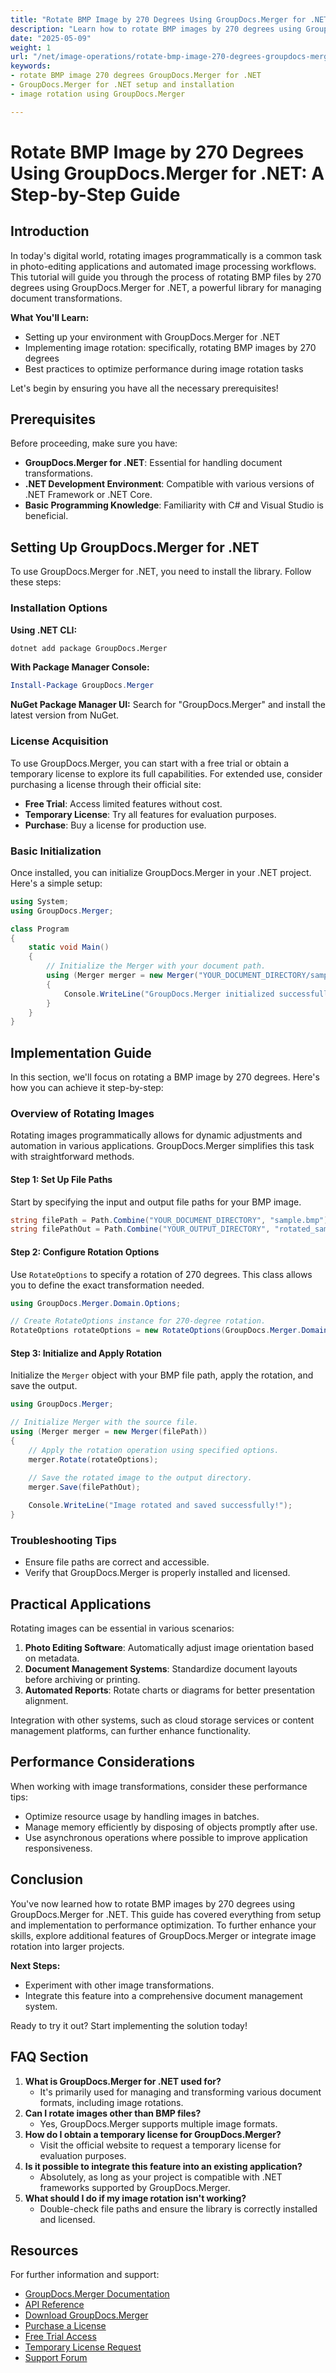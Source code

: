 ```yaml
---
title: "Rotate BMP Image by 270 Degrees Using GroupDocs.Merger for .NET&#58; A Step-by-Step Guide"
description: "Learn how to rotate BMP images by 270 degrees using GroupDocs.Merger for .NET. This step-by-step guide covers setup, implementation, and performance optimization."
date: "2025-05-09"
weight: 1
url: "/net/image-operations/rotate-bmp-image-270-degrees-groupdocs-merger-net/"
keywords:
- rotate BMP image 270 degrees GroupDocs.Merger for .NET
- GroupDocs.Merger for .NET setup and installation
- image rotation using GroupDocs.Merger

---
```



# Rotate BMP Image by 270 Degrees Using GroupDocs.Merger for .NET: A Step-by-Step Guide

## Introduction

In today's digital world, rotating images programmatically is a common task in photo-editing applications and automated image processing workflows. This tutorial will guide you through the process of rotating BMP files by 270 degrees using GroupDocs.Merger for .NET, a powerful library for managing document transformations.

**What You'll Learn:**
- Setting up your environment with GroupDocs.Merger for .NET
- Implementing image rotation: specifically, rotating BMP images by 270 degrees
- Best practices to optimize performance during image rotation tasks

Let's begin by ensuring you have all the necessary prerequisites!

## Prerequisites

Before proceeding, make sure you have:
- **GroupDocs.Merger for .NET**: Essential for handling document transformations.
- **.NET Development Environment**: Compatible with various versions of .NET Framework or .NET Core.
- **Basic Programming Knowledge**: Familiarity with C# and Visual Studio is beneficial.

## Setting Up GroupDocs.Merger for .NET

To use GroupDocs.Merger for .NET, you need to install the library. Follow these steps:

### Installation Options

**Using .NET CLI:**
```bash
dotnet add package GroupDocs.Merger
```

**With Package Manager Console:**
```powershell
Install-Package GroupDocs.Merger
```

**NuGet Package Manager UI:**
Search for "GroupDocs.Merger" and install the latest version from NuGet.

### License Acquisition

To use GroupDocs.Merger, you can start with a free trial or obtain a temporary license to explore its full capabilities. For extended use, consider purchasing a license through their official site:
- **Free Trial**: Access limited features without cost.
- **Temporary License**: Try all features for evaluation purposes.
- **Purchase**: Buy a license for production use.

### Basic Initialization

Once installed, you can initialize GroupDocs.Merger in your .NET project. Here's a simple setup:
```csharp
using System;
using GroupDocs.Merger;

class Program
{
    static void Main()
    {
        // Initialize the Merger with your document path.
        using (Merger merger = new Merger("YOUR_DOCUMENT_DIRECTORY/sample.bmp"))
        {
            Console.WriteLine("GroupDocs.Merger initialized successfully!");
        }
    }
}
```

## Implementation Guide

In this section, we'll focus on rotating a BMP image by 270 degrees. Here's how you can achieve it step-by-step:

### Overview of Rotating Images

Rotating images programmatically allows for dynamic adjustments and automation in various applications. GroupDocs.Merger simplifies this task with straightforward methods.

#### Step 1: Set Up File Paths

Start by specifying the input and output file paths for your BMP image.
```csharp
string filePath = Path.Combine("YOUR_DOCUMENT_DIRECTORY", "sample.bmp");
string filePathOut = Path.Combine("YOUR_OUTPUT_DIRECTORY", "rotated_sample.bmp");
```

#### Step 2: Configure Rotation Options

Use `RotateOptions` to specify a rotation of 270 degrees. This class allows you to define the exact transformation needed.
```csharp
using GroupDocs.Merger.Domain.Options;

// Create RotateOptions instance for 270-degree rotation.
RotateOptions rotateOptions = new RotateOptions(GroupDocs.Merger.Domain.Rotation.Rotate270);
```

#### Step 3: Initialize and Apply Rotation

Initialize the `Merger` object with your BMP file path, apply the rotation, and save the output.
```csharp
using GroupDocs.Merger;

// Initialize Merger with the source file.
using (Merger merger = new Merger(filePath))
{
    // Apply the rotation operation using specified options.
    merger.Rotate(rotateOptions);
    
    // Save the rotated image to the output directory.
    merger.Save(filePathOut);

    Console.WriteLine("Image rotated and saved successfully!");
}
```

### Troubleshooting Tips

- Ensure file paths are correct and accessible.
- Verify that GroupDocs.Merger is properly installed and licensed.

## Practical Applications

Rotating images can be essential in various scenarios:
1. **Photo Editing Software**: Automatically adjust image orientation based on metadata.
2. **Document Management Systems**: Standardize document layouts before archiving or printing.
3. **Automated Reports**: Rotate charts or diagrams for better presentation alignment.

Integration with other systems, such as cloud storage services or content management platforms, can further enhance functionality.

## Performance Considerations

When working with image transformations, consider these performance tips:
- Optimize resource usage by handling images in batches.
- Manage memory efficiently by disposing of objects promptly after use.
- Use asynchronous operations where possible to improve application responsiveness.

## Conclusion

You've now learned how to rotate BMP images by 270 degrees using GroupDocs.Merger for .NET. This guide has covered everything from setup and implementation to performance optimization. To further enhance your skills, explore additional features of GroupDocs.Merger or integrate image rotation into larger projects.

**Next Steps:**
- Experiment with other image transformations.
- Integrate this feature into a comprehensive document management system.

Ready to try it out? Start implementing the solution today!

## FAQ Section

1. **What is GroupDocs.Merger for .NET used for?**
   - It's primarily used for managing and transforming various document formats, including image rotations.
2. **Can I rotate images other than BMP files?**
   - Yes, GroupDocs.Merger supports multiple image formats.
3. **How do I obtain a temporary license for GroupDocs.Merger?**
   - Visit the official website to request a temporary license for evaluation purposes.
4. **Is it possible to integrate this feature into an existing application?**
   - Absolutely, as long as your project is compatible with .NET frameworks supported by GroupDocs.Merger.
5. **What should I do if my image rotation isn't working?**
   - Double-check file paths and ensure the library is correctly installed and licensed.

## Resources

For further information and support:
- [GroupDocs.Merger Documentation](https://docs.groupdocs.com/merger/net/)
- [API Reference](https://reference.groupdocs.com/merger/net/)
- [Download GroupDocs.Merger](https://releases.groupdocs.com/merger/net/)
- [Purchase a License](https://purchase.groupdocs.com/buy)
- [Free Trial Access](https://releases.groupdocs.com/merger/net/)
- [Temporary License Request](https://purchase.groupdocs.com/temporary-license/)
- [Support Forum](https://forum.groupdocs.com/c/merger/) 

